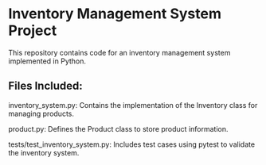 # Inventory Management System Project

This repository contains code for an inventory management system implemented in Python.


## Files Included:
inventory_system.py: Contains the implementation of the Inventory class for managing products.

product.py: Defines the Product class to store product information.

tests/test_inventory_system.py: Includes test cases using pytest to validate the inventory system.
